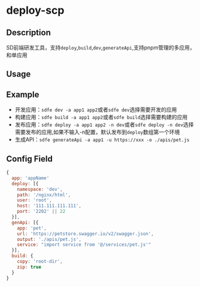 # deploy-scp

## Description

SD前端研发工具，支持`deploy`,`build`,`dev`,`generateApi`,支持pnpm管理的多应用，和单应用

## Usage

## Example

- 开发应用：`sdfe dev -a app1 app2`或者`sdfe dev`选择需要开发的应用
- 构建应用：`sdfe build -a app1 app2`或者`sdfe build`选择需要构建的应用
- 发布应用：`sdfe deploy -a app1 app2 -n dev`或者`sdfe deploy -n dev`选择需要发布的应用,如果不输入-n配置，默认发布到`deploy`数组第一个环境
- 生成API：`sdfe generateApi -a app1 -u https://xxx -o ./apis/pet.js`

## Config Field

```js
{
  app: 'appName'
  deploy: [{
    namespace: 'dev',
    path: '/nginx/html',
    user: 'root',
    host: '111.111.111.111',
    port: '2202' || 22
  }],
  genApi: [{
    app: 'pet',
    url: 'https://petstore.swagger.io/v2/swagger.json',
    output: './apis/pet.js',
    service: "import service from '@/services/pet.js'"
  }],
  build: {
    copy: 'root-dir',
    zip: true
  }
}
```

